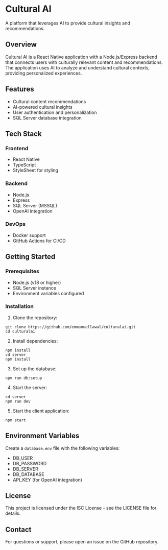 # Cultural AI

A platform that leverages AI to provide cultural insights and recommendations.

## Overview

Cultural AI is a React Native application with a Node.js/Express backend that connects users with culturally relevant content and recommendations. The application uses AI to analyze and understand cultural contexts, providing personalized experiences.

## Features

- Cultural content recommendations
- AI-powered cultural insights
- User authentication and personalization
- SQL Server database integration

## Tech Stack

### Frontend
- React Native
- TypeScript
- StyleSheet for styling

### Backend
- Node.js
- Express
- SQL Server (MSSQL)
- OpenAI integration

### DevOps
- Docker support
- GitHub Actions for CI/CD

## Getting Started

### Prerequisites
- Node.js (v18 or higher)
- SQL Server instance
- Environment variables configured

### Installation

1. Clone the repository:
```
git clone https://github.com/emmanuellawal/culturalai.git
cd culturalai
```

2. Install dependencies:
```
npm install
cd server
npm install
```

3. Set up the database:
```
npm run db:setup
```

4. Start the server:
```
cd server
npm run dev
```

5. Start the client application:
```
npm start
```

## Environment Variables

Create a `database.env` file with the following variables:
- DB_USER
- DB_PASSWORD
- DB_SERVER
- DB_DATABASE
- API_KEY (for OpenAI integration)

## License

This project is licensed under the ISC License - see the LICENSE file for details.

## Contact

For questions or support, please open an issue on the GitHub repository.